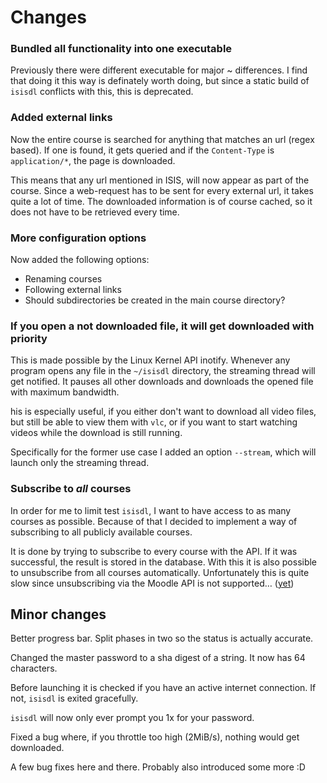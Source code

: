# Changes

### Bundled all functionality into one executable

Previously there were different executable for major ~ differences. I find that doing it this way is definately worth
doing, but since a static build of `isisdl` conflicts with this, this is deprecated.

### Added external links

Now the entire course is searched for anything that matches an url (regex based). If one is found, it gets queried and
if the `Content-Type` is `application/*`, the page is downloaded.

This means that any url mentioned in ISIS, will now appear as part of the course. Since a web-request has to be sent for
every external url, it takes quite a lot of time. The downloaded information is of course cached, so it does not have to
be retrieved every time.

### More configuration options

Now added the following options:

- Renaming courses
- Following external links
- Should subdirectories be created in the main course directory?

### If you open a not downloaded file, it will get downloaded with priority

This is made possible by the Linux Kernel API inotify. Whenever any program opens any file in the `~/isisdl` directory,
the streaming thread will get notified. It pauses all other downloads and downloads the opened file with maximum
bandwidth.

his is especially useful, if you either don't want to download all video files, but still be able to view them
with `vlc`, or if you want to start watching videos while the download is still running.

Specifically for the former use case I added an option `--stream`, which will launch only the streaming
thread.

### Subscribe to *all* courses

In order for me to limit test `isisdl`, I want to have access to as many courses as possible. Because of that I decided
to implement a way of subscribing to all publicly available courses.

It is done by trying to subscribe to every course with the API. If it was successful, the result is stored in the
database. With this it is also possible to unsubscribe from all courses automatically. Unfortunately this is quite slow
since unsubscribing via the Moodle API is not supported… ([yet]())

## Minor changes

Better progress bar. Split phases in two so the status is actually accurate.

Changed the master password to a sha digest of a string. It now has 64 characters.

Before launching it is checked if you have an active internet connection. If not, `isisdl` is exited gracefully.

`isisdl` will now only ever prompt you 1x for your password.

Fixed a bug where, if you throttle too high (2MiB/s), nothing would get downloaded.

A few bug fixes here and there. Probably also introduced some more :D
